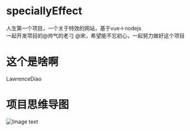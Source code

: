 # speciallyEffect
人生第一个项目，一个关于特效的网站，基于vue＋nodejs  
 一起开发项目的@帅气的老刁 @宋，希望能不忘初心，一起努力做好这个项目
# 这个是啥啊

LawrenceDiao

# 项目思维导图

![Image text](http://abc.sherryai.top/cjk.png)